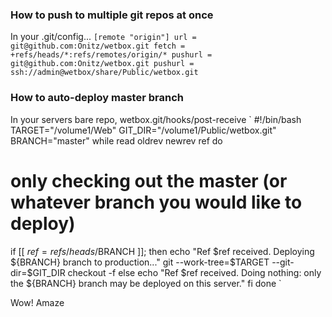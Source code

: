 ### How to push to multiple git repos at once ###

In your .git/config...
`
[remote "origin"]
  url = git@github.com:Onitz/wetbox.git
  fetch = +refs/heads/*:refs/remotes/origin/*
  pushurl = git@github.com:Onitz/wetbox.git
  pushurl = ssh://admin@wetbox/share/Public/wetbox.git
`

### How to auto-deploy master branch ###
In your servers bare repo, wetbox.git/hooks/post-receive 
`
#!/bin/bash
TARGET="/volume1/Web"
GIT_DIR="/volume1/Public/wetbox.git"
BRANCH="master"
while read oldrev newrev ref
do
  # only checking out the master (or whatever branch you would like to deploy)
  if [[ $ref = refs/heads/$BRANCH ]];
  then
    echo "Ref $ref received. Deploying ${BRANCH} branch to production..."
    git --work-tree=$TARGET --git-dir=$GIT_DIR checkout -f
  else
    echo "Ref $ref received. Doing nothing: only the ${BRANCH} branch may be deployed on this server."
  fi
done
`

Wow! Amaze 